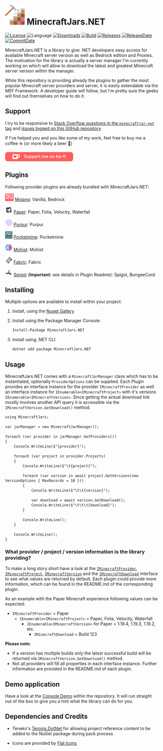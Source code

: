 ![MinecraftJars.NET](Resources/MinecraftJarsNET-Logo-64px.png "MinecraftJars.NET")
MinecraftJars.NET
======

[![License](https://img.shields.io/github/license/tekgator/MinecraftJars.NET)](LICENSE)
![Language](https://img.shields.io/github/languages/top/tekgator/MinecraftJars.NET)
[![Downloads](https://img.shields.io/nuget/dt/MinecraftJars.NET)](https://www.nuget.org/packages/MinecraftJars.NET)
[![Build](https://img.shields.io/github/actions/workflow/status/tekgator/MinecraftJars.NET/build-on-push.yml?branch=main)](https://github.com/tekgator/MinecraftJars.NET/actions/workflows/build-on-push.yml)
[![Releases](https://img.shields.io/github/v/release/tekgator/MinecraftJars.NET)](https://github.com/tekgator/MinecraftJars.NET/releases)
[![ReleaseDate](https://img.shields.io/github/release-date/tekgator/MinecraftJars.NET)](https://github.com/tekgator/MinecraftJars.NET/releases)
[![CommitDate](https://img.shields.io/github/last-commit/tekgator/MinecraftJars.NET)](https://github.com/tekgator/MinecraftJars.NET/commit)

MinecraftJars.NET is a library to give .NET developers easy access for available Minecraft server version as well as Bedrock edition and Proxies. 
The motivation for the library is actually a server manager I'm currently working on which will allow to download the latest and greatest Minecraft server version within the manager.

While this repository is providing already the plugins to gather the most popular Minecraft server providers and server, it is easily extendable via the MEF Framework. 
A developer guide will follow, but I'm pretty sure the geeks will find out themselves on how to do it.

## Support

I try to be responsive to [Stack Overflow questions in the `minecraftjar-net` tag](https://stackoverflow.com/questions/tagged/minecraftjar-net) and [issues logged on this GitHub repository](https://github.com/tekgator/MinecraftJar.NET/issues).

If I've helped you and you like some of my work, feel free to buy me a coffee ☕ (or more likely a beer 🍺)

[![ko-fi](Resources/support-kofi.png)](https://ko-fi.com/C0C7LO3V1)

## Plugins

Following provider plugins are already bundled with MinecraftJars.NET:

![Mojang](MinecraftJars.Plugin/MinecraftJars.Plugin.Mojang/Resources/Mojang-24px.png) [Mojang](MinecraftJars.Plugin/MinecraftJars.Plugin.Mojang):
Vanilla, Bedrock

![Paper](MinecraftJars.Plugin/MinecraftJars.Plugin.Paper/Resources/Paper-24px.png) [Paper](MinecraftJars.Plugin/MinecraftJars.Plugin.Paper): 
Paper, Folia, Velocity, Waterfall

![Purpur](MinecraftJars.Plugin/MinecraftJars.Plugin.Purpur/Resources/Purpur-24px.png) [Purpur](MinecraftJars.Plugin/MinecraftJars.Plugin.Purpur):
Purpur

![Pocketmine](MinecraftJars.Plugin/MinecraftJars.Plugin.Pocketmine/Resources/Pocketmine-24px.png) [Pocketmine](MinecraftJars.Plugin/MinecraftJars.Plugin.Pocketmine):
Pocketmine

![Mohist](MinecraftJars.Plugin/MinecraftJars.Plugin.Mohist/Resources/Mohist-24px.png) [Mohist](MinecraftJars.Plugin/MinecraftJars.Plugin.Mohist):
Mohist

![Fabric](MinecraftJars.Plugin/MinecraftJars.Plugin.Fabric/Resources/Fabric-24px.png) [Fabric](MinecraftJars.Plugin/MinecraftJars.Plugin.Fabric):
Fabric

![Spigot](MinecraftJars.Plugin/MinecraftJars.Plugin.Spigot/Resources/Spigot-24px.png) [Spigot](MinecraftJars.Plugin/MinecraftJars.Plugin.Spigot)
(**Important:** see details in Plugin Readme): Spigot, BungeeCord 

## Installing

Multiple options are available to install within your project:

1. Install, using the [Nuget Gallery](https://www.nuget.org/packages/MinecraftJars.NET)

2. Install using the Package Manager Console:
   ```ps
   Install-Package MinecraftJars.NET 
   ```
3. Install using .NET CLI
   ```cmd
   dotnet add package MinecraftJars.NET
   ```

## Usage

MinecraftJars.NET comes with a `MinecraftJarManager` class which has to be instantiated, optionally `ProviderOptions` can be supplied. 
Each Plugin provides an interface instance for the provider `IMinecraftProvider` as well an interface instance for `IEnumerable<IMinecraftProject>` with it's versions `IEnumerable<IMinecraftVersion>`.
Since getting the actual download link mostly involves another API query it is accessible via the `IMinecraftVersion.GetDownload()` method.

```CSharp
using MinecraftJars;

var jarManager = new MinecraftJarManager();

foreach (var provider in jarManager.GetProviders())
{
    Console.WriteLine($"{provider}");

    foreach (var project in provider.Projects)
    {
        Console.WriteLine($"\t{project}");     
        
        foreach (var version in await project.GetVersions(new VersionOptions { MaxRecords = 10 }))
        {
            Console.WriteLine($"\t\t{version}");

            var download = await version.GetDownload();
            Console.WriteLine($"\t\t\t{download}");
        }
        
        Console.WriteLine();
    }
    
    Console.WriteLine();
}

```


### What provider / project / version information is the library providing?

To make a long story short have a look at the [`IMinecraftProvider`](MinecraftJars.Core/Providers/IMinecraftProvider.cs), [`IMinecraftProject`](MinecraftJars.Core/Projects/IMinecraftProject.cs), [`IMinecraftVersion`](MinecraftJars.Core/Versions/IMinecraftVersion.cs) and the [`IMinecraftDownload`](MinecraftJars.Core/Downloads/IMinecraftDownload.cs) interface to see what values are returned by default. 
Each plugin could provide more information, which can be found in the README.md of the corresponding plugin.

As an example with the Paper Minecraft experience following values can be expected:
 - `IMinecraftProvider` = Paper
   - `IEnumerable<IMinecraftProject>` = Paper, Folia, Velocity, Waterfall
     - `IEnumerable<IMinecraftVersion>` for Paper = 1.19.4, 1.19.3, 1.19.2, etc.
       - `IMinecraftDownload` = Build 123  

**Please note:** 
- If a version has multiple builds only the latest successful build will be returned via `IMinecraftVersion.GetDownload()` method.
- Not all providers will fill all properties in each interface instance. Further information are provided in the README.md of each plugin.


## Demo application

Have a look at the [Console Demo](MinecraftJars.Demo/MinecraftJars.Demo.Console) within the repository.
It will run straight out of the box to give you a hint what the library can do for you.


## Dependencies and Credits

- Teneko's [Teronis.DotNet](https://github.com/teneko/Teronis.DotNet/tree/develop/src/MSBuild/Packaging/ProjectBuildInPackage) for allowing project reference content to be added to the NuGet package during pack process

- Icons are provided by [Flat Icons](https://www.flaticon.com)
